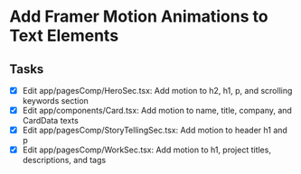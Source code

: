 # Add Framer Motion Animations to Text Elements

## Tasks
- [x] Edit app/pagesComp/HeroSec.tsx: Add motion to h2, h1, p, and scrolling keywords section
- [x] Edit app/components/Card.tsx: Add motion to name, title, company, and CardData texts
- [x] Edit app/pagesComp/StoryTellingSec.tsx: Add motion to header h1 and p
- [x] Edit app/pagesComp/WorkSec.tsx: Add motion to h1, project titles, descriptions, and tags
